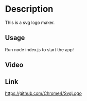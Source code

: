 # Description

This is a svg logo maker.

## Usage

Run node index.js to start the app!

## Video

## Link

https://github.com/Chrome4/SvgLogo
